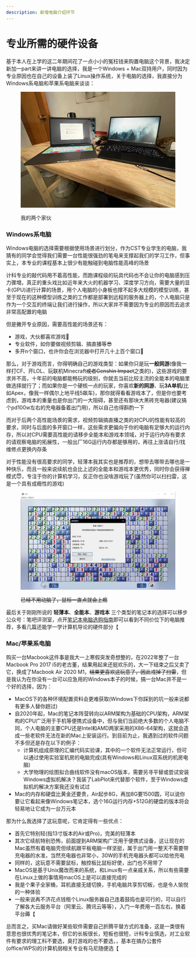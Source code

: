 ```yaml
---
description: 新增电脑介绍环节
---
```


# 专业所需的硬件设备

基于本人在上学的这二年期间花了一点小小的冤枉钱来购置电脑这个背景，我决定新加一part来讲一讲电脑的选择，我是一个Windows + Mac双持用户，同时因为专业原因也在自己的设备上装了Linux操作系统，关于电脑的选择，我直接分为Windows系电脑和苹果系电脑来谈谈：

<figure><img src="../../.gitbook/assets/laptops.jpg" alt=""><figcaption><p>我的两个家伙</p></figcaption></figure>

### Windows系电脑

Windows电脑的选择需要根据使用场景进行划分，作为CST专业学生的电脑，我猜有的同学会觉得我们需要一台性能很强劲的笔电来支撑起我们的学习工作，但事实上，本专业的课程基本上很少有能触碰到电脑性能高峰的场景

计科专业的敲代码用不着高性能，而跑课程级的玩具代码也不会让你的电脑感到压力骤增。真正的重头戏比如近年来大火的机器学习、深度学习方向，需要大量的显卡(GPU)进行计算的场景，用个人电脑的小身板也撑不起多大规模的模型训练，甚至于现在的这种模型训练之类的工作都是部署到远程的服务器上的，个人电脑只是作为一个交互的终端让我们进行操作，所以大家并不需要因为专业的原因而去追求非常高配置的电脑

但是撇开专业原因，需要高性能的场景还有：

* 游戏，大伙都喜欢游戏🤤
* 专业软件，如你要做视频剪辑、搞直播等😎
* 多开n个窗口，也许你会在浏览器中打开几十上百个窗口🤯

那么，对于游戏而言，你得明确自己的游戏类型：如果你只是玩**一般网游**(像我一样打CF、开LOL、玩联机Minecraft~~或者Genshin Impact~~之类的)，这些游戏的要求并不高，十年前的电脑都能畅玩的级别，你就去当前比较主流的全能本的电脑里做选择就行了；而如果你是一个硬核一点的玩家，你喜欢**新的网游**、玩**3A单机**(比如Apex，像我一样偶尔上地平线5飙车)，那你就得看看游戏本了，但是你也要考虑到，游戏本的重量也是你出门的一大阻碍，甚至还有那块大黑砖充电器(建议搞个pd100w左右的充电器备着出门用)，所以自己也得斟酌一下

而对于后两个高性能场景的需求，视频剪辑搞直播之类的对CPU的性能有较高的要求，同时与后面的多开窗口一样，这些需求更偏向于你的电脑有足够大的运行内存，所以对CPU需要高性能的请移步全能本和游戏本领域，对于运行内存有要求的请观察电脑的拓展性，一般出厂16G运行内存都是够用的，再往上涨请自行/找维修点更换内存条

对于性能没有很高要求的同学，轻薄本我其实也是推荐的，想带去哪带去哪也是一种快乐，而且一般来说续航也会比上述的全能本和游戏本更优秀，同时你会获得禅模式😇，专注于你的计算机学习，反正你也没啥游戏玩了(虽然你可以扫扫雷，这是一个具有成瘾性的游戏)

<figure><img src="../../.gitbook/assets/Minesweeper.jpg" alt=""><figcaption><p><del>已经不用动脑了，鼠标一直点就会上瘾</del></p></figcaption></figure>

最后关于刚刚所说的 **轻薄本**、**全能本**、**游戏本** 三个类型的笔记本的选择可以移步公众号：笔吧评测室，点开[笔记本电脑选购指南](https://mp.weixin.qq.com/s/EvRhVBKdKfvQFM45DP7\_Vg)即可以看到不同价位下的电脑推荐，多看几篇还能学一学计算机导论的硬件部分【

### Mac/苹果系电脑

购买一台Macbook这件事是我大一上寒假突发奇想整的，在2022年整了一台Macbook Pro 2017 i5的老古董，结果用起来还挺欢乐的，大一下结束之后又卖了它，换成了Macbook Air 2020 M1，~~结果更喜欢这玩意了，因此戒掉了扫雷~~，但是我认为在你没有一台可以应急用的Windows本子的时候，搞一台Mac并不是一个好的选择，因为：

* MacOS下的各种环境配置资料会更难获取(Windows下你踩到的坑一般来说都有更多人替你趟过)
* 自2020年起，Mac的笔记本阵营转向以ARM架构为基础的CPU架构，ARM架构的CPU广泛用于手机等便携式设备中，但与我们当前绝大多数的个人电脑不同，个人电脑的主要CPU还是Intel和AMD两家采用的X86-64架构，这就会造成一些老软件无法在新的Mac上安装运行。到目前为止，我遇到过的软件问题不多但还是存在以下的例子：
  * 计算机组成原理的汇编代码实验课，其中的一个软件无法正常运行，但可以通过使用实验室机房的电脑完成(具有Windows和Linux双系统的机房电脑)
  * 大学物理的绘图拟合曲线软件没有macOS版本，需要另寻平替或尝试安装Windows虚拟机解决？我装了LabPlot来代替那个软件，至于Windows虚拟机的解决方案我还没有试过
* Mac的内存和硬盘比黄金还要贵，Air起步8G，再加8G要1500圆，可以说你要让它看起来像Windows笔记本，选个16G运行内存+512G的硬盘的版本将会轻易地让它成为一台万元本

那为什么我选择了这玩意呢，它肯定得有一些优点：

* 首先它特别轻(指13寸版本的Air或Pro)，完美的轻薄本
* 其次它续航特别恐怖，前面提到ARM架构广泛用于便携式设备，这让现在的Mac虽然有着电脑壳但续航跟平板电脑一样坚挺，属于出门用一整天不需要带充电器的水准，当然充电器也非常小，30W的手机充电器头都可以给他充电
* 同样的，这玩意不需要鼠标，触控板比鼠标好使，出门也不用带了
* MacOS是基于Unix魔改而来的系统，和Linux有一点亲戚关系，所以有些需要在Linux上做的事情用macOS上是可以直接完成的
* 我是个果子全家桶，耳机直接无缝切换，手机电脑共享剪切板，也是令人愉悦的一种体验
* 一般来说再不济花点钱租个Linux服务器自己连着鼓捣也是可行的，可以自行了解各大云服务平台（阿里云、腾讯云等等），入门一年费用一百左右，换着平台薅【

总而言之，买Mac请做好某些软件需要自己折腾平替方式的准备，这是一类很有意思也很优秀的笔记本，但它的长板很长，短板也很短，计科专业慎选，对工业软件有要求的理工科不要选，臭打游戏的也不要选，，基本在搞办公套件(office/WPS)的计算机弱相关专业有马尼随便选【

